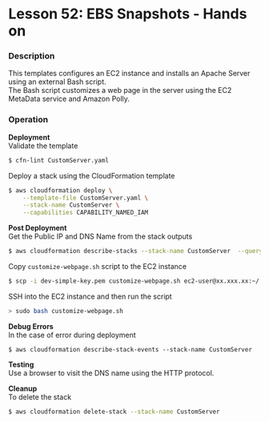 # Lesson 52: EBS Snapshots - Hands on

### Description

This templates configures an EC2 instance and installs an Apache Server using an external Bash script.  
The Bash script customizes a web page in the server using the EC2 MetaData service and Amazon Polly.

### Operation

**Deployment**  
Validate the template

```bash
$ cfn-lint CustomServer.yaml
```

Deploy a stack using the CloudFormation template

```bash
$ aws cloudformation deploy \
    --template-file CustomServer.yaml \
    --stack-name CustomServer \
    --capabilities CAPABILITY_NAMED_IAM
```

**Post Deployment**  
Get the Public IP and DNS Name from the stack outputs

```bash
$ aws cloudformation describe-stacks --stack-name CustomServer  --query "Stacks[0].Outputs" --no-cli-pager
```

Copy `customize-webpage.sh` script to the EC2 instance

```bash
$ scp -i dev-simple-key.pem customize-webpage.sh ec2-user@xx.xxx.xx:~/
```

SSH into the EC2 instance and then run the script

```bash
> sudo bash customize-webpage.sh
```

**Debug Errors**  
In the case of error during deployment

```
$ aws cloudformation describe-stack-events --stack-name CustomServer
```

**Testing**  
Use a browser to visit the DNS name using the HTTP protocol.

**Cleanup**  
To delete the stack

```bash
$ aws cloudformation delete-stack --stack-name CustomServer
```
